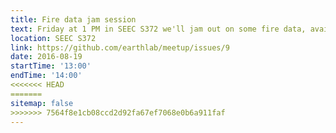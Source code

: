 ```yaml
---
title: Fire data jam session
text: Friday at 1 PM in SEEC S372 we'll jam out on some fire data, available on the PetaLibrary at /work/earthlab/NASA_fire_shared/data/fire/. So far we've discussed a lot of potential questions to be asked, including those around the spatial and temporal trends in fire occurrence/severity, differences in detectability/observation error through time, drivers of changes in dynamics, etc. We were going to dive in individually (or with partners) to investigate some of these questions. When we meet, we'll see what people put together!
location: SEEC S372
link: https://github.com/earthlab/meetup/issues/9
date: 2016-08-19
startTime: '13:00'
endTime: '14:00'
<<<<<<< HEAD
=======
sitemap: false
>>>>>>> 7564f8e1cb08ccd2d92fa67ef7068e0b6a911faf
---
```

